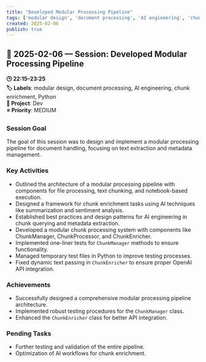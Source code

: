 ```yaml
---
title: "Developed Modular Processing Pipeline"
tags: ['modular design', 'document processing', 'AI engineering', 'chunk enrichment', 'Python']
created: 2025-02-06
publish: true
---
```


## 📅 2025-02-06 — Session: Developed Modular Processing Pipeline

**🕒 22:15–23:25**  
**🏷️ Labels**: modular design, document processing, AI engineering, chunk enrichment, Python  
**📂 Project**: Dev  
**⭐ Priority**: MEDIUM  


### Session Goal
The goal of this session was to design and implement a modular processing pipeline for document handling, focusing on text extraction and metadata management.

### Key Activities
- Outlined the architecture of a modular processing pipeline with components for file processing, text chunking, and notebook-based execution.
- Designed a framework for chunk enrichment tasks using AI techniques like summarization and sentiment analysis.
- Established best practices and design patterns for AI engineering in chunk querying and metadata extraction.
- Developed a modular chunk processing system with components like ChunkManager, ChunkProcessor, and ChunkEnricher.
- Implemented one-liner tests for `ChunkManager` methods to ensure functionality.
- Managed temporary test files in Python to improve testing processes.
- Fixed dynamic text passing in `ChunkEnricher` to ensure proper OpenAI API integration.

### Achievements
- Successfully designed a comprehensive modular processing pipeline architecture.
- Implemented robust testing procedures for the `ChunkManager` class.
- Enhanced the `ChunkEnricher` class for better API integration.

### Pending Tasks
- Further testing and validation of the entire pipeline.
- Optimization of AI workflows for chunk enrichment.
